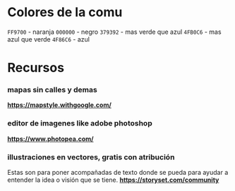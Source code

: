 # Colores de la comu

`FF9700` - naranja
`000000` - negro
`379392` - mas verde que azul
`4FB0C6` - mas azul que verde
`4F86C6` - azul

# Recursos

### mapas sin calles y demas

**https://mapstyle.withgoogle.com/**

### editor de imagenes like adobe photoshop

**https://www.photopea.com/**

### illustraciones en vectores, gratis con atribución

Estas son para poner acompañadas de texto donde se pueda para ayudar a entender la idea o visión que se tiene. **https://storyset.com/community**
